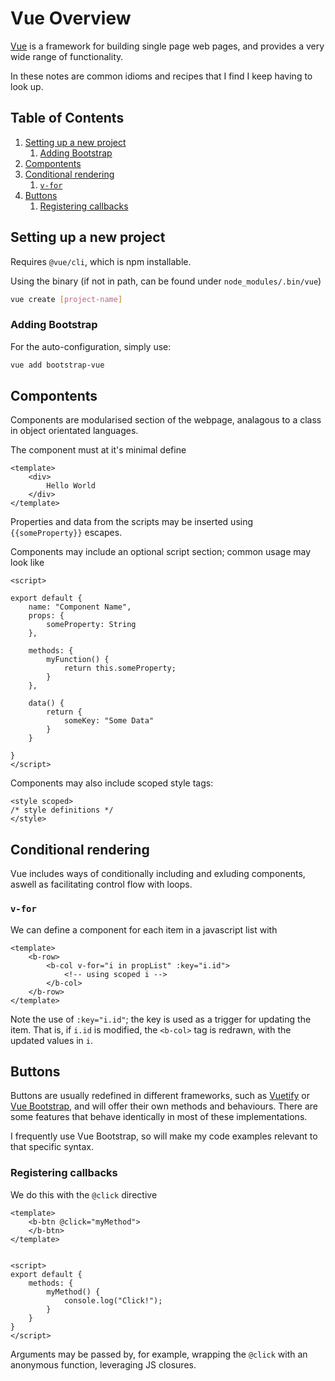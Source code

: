 # Vue Overview

[Vue](https://vuejs.org/) is a framework for building single page web pages, and provides a very wide range of functionality. 

In these notes are common idioms and recipes that I find I keep having to look up.

<!--BEGIN TOC-->
## Table of Contents
1. [Setting up a new project](#setting-up-a-new-project)
    1. [Adding Bootstrap](#adding-bootstrap)
2. [Compontents](#compontents)
3. [Conditional rendering](#conditional-rendering)
    1. [`v-for`](#v-for)
4. [Buttons](#buttons)
    1. [Registering callbacks](#registering-callbacks)

<!--END TOC-->

## Setting up a new project
Requires `@vue/cli`, which is npm installable.

Using the binary (if not in path, can be found under `node_modules/.bin/vue`)

```bash
vue create [project-name]
```

### Adding Bootstrap
For the auto-configuration, simply use:
```bash
vue add bootstrap-vue
```

## Compontents
Components are modularised section of the webpage, analagous to a class in object orientated languages.

The component must at it's minimal define
```vue
<template>
    <div>
        Hello World
    </div>
</template>
```
Properties and data from the scripts may be inserted using `{{someProperty}}` escapes.

Components may include an optional script section; common usage may look like
```vue
<script>

export default {
    name: "Component Name",
    props: {
        someProperty: String
    },

    methods: {
        myFunction() {
            return this.someProperty;
        }
    },

    data() {
        return {
            someKey: "Some Data"
        }
    }

}
</script>
```

Components may also include scoped style tags:
```vue
<style scoped>
/* style definitions */
</style>
```

## Conditional rendering
Vue includes ways of conditionally including and exluding components, aswell as facilitating control flow with loops.

### `v-for`
We can define a component for each item in a javascript list with
```vue
<template>
    <b-row>
        <b-col v-for="i in propList" :key="i.id">
            <!-- using scoped i -->
        </b-col>
    </b-row>
</template>
```

Note the use of `:key="i.id"`; the key is used as a trigger for updating the item. That is, if `i.id` is modified, the `<b-col>` tag is redrawn, with the updated values in `i`.


## Buttons
Buttons are usually redefined in different frameworks, such as [Vuetify](https://vuetifyjs.com/en/components/buttons/) or [Vue Bootstrap](https://bootstrap-vue.org/docs/components/button), and will offer their own methods and behaviours. There are some features that behave identically in most of these implementations.

I frequently use Vue Bootstrap, so will make my code examples relevant to that specific syntax.

### Registering callbacks
We do this with the `@click` directive
```vue
<template>
    <b-btn @click="myMethod">
    </b-btn>
</template>


<script>
export default {
    methods: {
        myMethod() {
            console.log("Click!");
        }
    }
}
</script>
```

Arguments may be passed by, for example, wrapping the `@click` with an anonymous function, leveraging JS closures.
